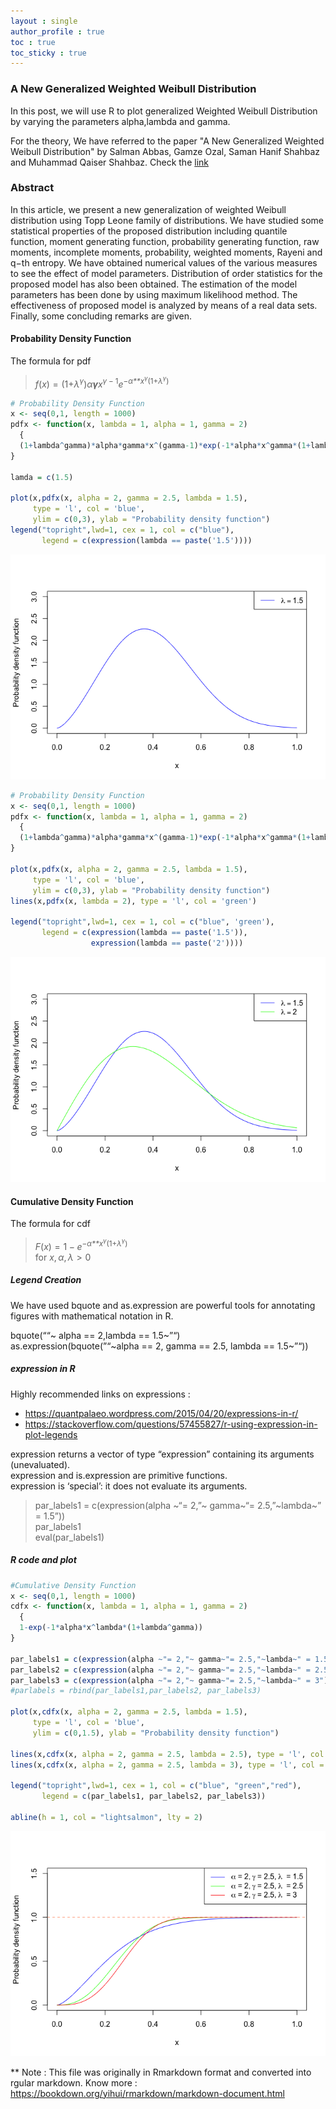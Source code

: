 ```yaml
---
layout : single
author_profile : true
toc : true
toc_sticky : true
---
```


### A New Generalized Weighted Weibull Distribution

In this post, we will use R to plot generalized Weighted Weibull Distribution by
varying the parameters alpha,lambda and gamma.  

For the theory, We have referred to the paper "A New Generalized Weighted Weibull Distribution" by
Salman Abbas, Gamze Ozal, Saman Hanif Shahbaz and Muhammad Qaiser Shahbaz. Check the [link](https://pjsor.com/pjsor/article/download/2782/729/)

### Abstract

In this article, we present a new generalization of weighted Weibull
distribution using Topp Leone family of distributions. We have studied
some statistical properties of the proposed distribution including
quantile function, moment generating function, probability generating
function, raw moments, incomplete moments, probability, weighted
moments, Rayeni and q−th entropy. We have obtained numerical values of
the various measures to see the effect of model parameters. Distribution
 of order statistics for the proposed model has also been obtained.
The estimation of the model parameters has been done by using maximum
likelihood method. The effectiveness of proposed model is analyzed by
means of a real data sets. Finally, some concluding remarks are given.

#### Probability Density Function
The formula for pdf  
>*f*(*x*) = (1+*λ*<sup>*γ*</sup>)*α**γ**x*<sup>*γ* − 1</sup>*e*<sup>−*α**x*<sup>*γ*</sup>(1+*λ*<sup>*γ*</sup>)</sup>

``` r
# Probability Density Function
x <- seq(0,1, length = 1000)
pdfx <- function(x, lambda = 1, alpha = 1, gamma = 2)
  {
  (1+lambda^gamma)*alpha*gamma*x^(gamma-1)*exp(-1*alpha*x^gamma*(1+lambda^gamma))
}

lamda = c(1.5)

plot(x,pdfx(x, alpha = 2, gamma = 2.5, lambda = 1.5),
     type = 'l', col = 'blue',
     ylim = c(0,3), ylab = "Probability density function")
legend("topright",lwd=1, cex = 1, col = c("blue"),
       legend = c(expression(lambda == paste('1.5'))))
```

![](Weighted_Weibull_Distribution_files/figure-markdown_github/unnamed-chunk-1-1.png)

``` r
# Probability Density Function
x <- seq(0,1, length = 1000)
pdfx <- function(x, lambda = 1, alpha = 1, gamma = 2)
  {
  (1+lambda^gamma)*alpha*gamma*x^(gamma-1)*exp(-1*alpha*x^gamma*(1+lambda^gamma))
}

plot(x,pdfx(x, alpha = 2, gamma = 2.5, lambda = 1.5),
     type = 'l', col = 'blue',
     ylim = c(0,3), ylab = "Probability density function")
lines(x,pdfx(x, lambda = 2), type = 'l', col = 'green')

legend("topright",lwd=1, cex = 1, col = c("blue", 'green'),
       legend = c(expression(lambda == paste('1.5')),  
                  expression(lambda == paste('2'))))
```

![](Weighted_Weibull_Distribution_files/figure-markdown_github/unnamed-chunk-2-1.png)

#### Cumulative Density Function

The formula for cdf
>*F*(*x*) = 1 − *e*<sup>−*α**x*<sup>*γ*</sup>(1+*λ*<sup>*γ*</sup>)</sup>  
for *x*, *α*, *λ* \> 0  

##### Legend Creation  
We have used bquote and as.expression are powerful tools for annotating figures with mathematical notation in R.  

bquote(““\~ alpha == 2,lambda == 1.5\~”“)  
as.expression(bquote(”“\~alpha == 2, gamma == 2.5, lambda == 1.5\~”“))

##### expression in R  

Highly recommended links on expressions :  
-   <https://quantpalaeo.wordpress.com/2015/04/20/expressions-in-r/>  
-   <https://stackoverflow.com/questions/57455827/r-using-expression-in-plot-legends>

expression returns a vector of type “expression” containing its
arguments (unevaluated).  
expression and is.expression are primitive functions.  
expression is ‘special’: it does not evaluate its arguments.  
> par_labels1 = c(expression(alpha \~“= 2,”\~ gamma\~“= 2.5,”\~lambda\~” =
1.5”))  
> par_labels1  
> eval(par_labels1)


##### R code and plot
``` r
#Cumulative Density Function
x <- seq(0,1, length = 1000)
cdfx <- function(x, lambda = 1, alpha = 1, gamma = 2)
  {
  1-exp(-1*alpha*x^lambda*(1+lambda^gamma))
}

par_labels1 = c(expression(alpha ~"= 2,"~ gamma~"= 2.5,"~lambda~" = 1.5"))
par_labels2 = c(expression(alpha ~"= 2,"~ gamma~"= 2.5,"~lambda~" = 2.5"))
par_labels3 = c(expression(alpha ~"= 2,"~ gamma~"= 2.5,"~lambda~" = 3"))
#parlabels = rbind(par_labels1,par_labels2, par_labels3)

plot(x,cdfx(x, alpha = 2, gamma = 2.5, lambda = 1.5),
     type = 'l', col = 'blue',
     ylim = c(0,1.5), ylab = "Probability density function")

lines(x,cdfx(x, alpha = 2, gamma = 2.5, lambda = 2.5), type = 'l', col = 'green' )
lines(x,cdfx(x, alpha = 2, gamma = 2.5, lambda = 3), type = 'l', col = 'red' )

legend("topright",lwd=1, cex = 1, col = c("blue", "green","red"),
       legend = c(par_labels1, par_labels2, par_labels3))

abline(h = 1, col = "lightsalmon", lty = 2)
```

![](Weighted_Weibull_Distribution_files/figure-markdown_github/unnamed-chunk-3-1.png)  

** Note : This file was originally in Rmarkdown format and converted into rgular markdown. Know more : <https://bookdown.org/yihui/rmarkdown/markdown-document.html>

